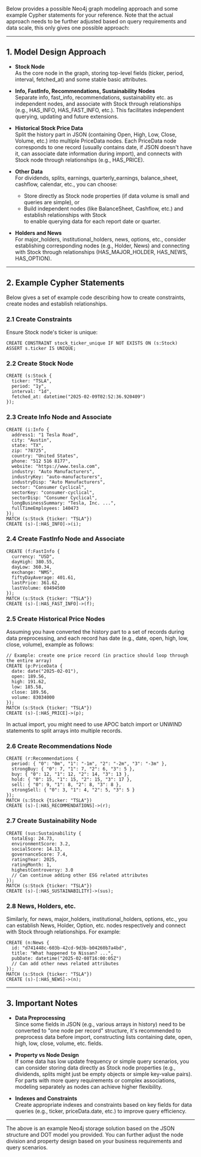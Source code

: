 Below provides a possible Neo4j graph modeling approach and some example Cypher statements for your reference. Note that the actual approach needs to be further adjusted based on query requirements and data scale, this only gives one possible approach:

---

## 1. Model Design Approach

- **Stock Node**  
  As the core node in the graph, storing top-level fields (ticker, period, interval, fetched_at) and some stable basic attributes.

- **Info, FastInfo, Recommendations, Sustainability Nodes**  
  Separate info, fast_info, recommendations, sustainability etc. as independent nodes, and associate with Stock through relationships (e.g., HAS_INFO, HAS_FAST_INFO, etc.). This facilitates independent querying, updating and future extensions.

- **Historical Stock Price Data**  
  Split the history part in JSON (containing Open, High, Low, Close, Volume, etc.) into multiple PriceData nodes. Each PriceData node corresponds to one record (usually contains date, if JSON doesn't have it, can associate date information during import), and connects with Stock node through relationships (e.g., HAS_PRICE).

- **Other Data**  
  For dividends, splits, earnings, quarterly_earnings, balance_sheet, cashflow, calendar, etc., you can choose:
  - Store directly as Stock node properties (if data volume is small and queries are simple), or  
  - Build independent nodes (like BalanceSheet, Cashflow, etc.) and establish relationships with Stock  
  to enable querying data for each report date or quarter.

- **Holders and News**  
  For major_holders, institutional_holders, news, options, etc., consider establishing corresponding nodes (e.g., Holder, News) and connecting with Stock through relationships (HAS_MAJOR_HOLDER, HAS_NEWS, HAS_OPTION).

---

## 2. Example Cypher Statements

Below gives a set of example code describing how to create constraints, create nodes and establish relationships.

### 2.1 Create Constraints  
Ensure Stock node's ticker is unique:

```cypher
CREATE CONSTRAINT stock_ticker_unique IF NOT EXISTS ON (s:Stock) ASSERT s.ticker IS UNIQUE;
```

### 2.2 Create Stock Node

```cypher
CREATE (s:Stock {
  ticker: "TSLA",
  period: "1y",
  interval: "1d",
  fetched_at: datetime("2025-02-09T02:52:36.920409")
});
```

### 2.3 Create Info Node and Associate

```cypher
CREATE (i:Info {
  address1: "1 Tesla Road",
  city: "Austin",
  state: "TX",
  zip: "78725",
  country: "United States",
  phone: "512 516 8177",
  website: "https://www.tesla.com",
  industry: "Auto Manufacturers",
  industryKey: "auto-manufacturers",
  industryDisp: "Auto Manufacturers",
  sector: "Consumer Cyclical",
  sectorKey: "consumer-cyclical",
  sectorDisp: "Consumer Cyclical",
  longBusinessSummary: "Tesla, Inc. ...",
  fullTimeEmployees: 140473
});
MATCH (s:Stock {ticker: "TSLA"})
CREATE (s)-[:HAS_INFO]->(i);
```

### 2.4 Create FastInfo Node and Associate

```cypher
CREATE (f:FastInfo {
  currency: "USD",
  dayHigh: 380.55,
  dayLow: 360.34,
  exchange: "NMS",
  fiftyDayAverage: 401.61,
  lastPrice: 361.62,
  lastVolume: 69494500
});
MATCH (s:Stock {ticker: "TSLA"})
CREATE (s)-[:HAS_FAST_INFO]->(f);
```

### 2.5 Create Historical Price Nodes

Assuming you have converted the history part to a set of records during data preprocessing, and each record has date (e.g., date, open, high, low, close, volume), example as follows:

```cypher
// Example: create one price record (in practice should loop through the entire array)
CREATE (p:PriceData {
  date: date("2025-02-01"),
  open: 189.56,
  high: 191.62,
  low: 185.58,
  close: 189.56,
  volume: 83034000
});
MATCH (s:Stock {ticker: "TSLA"})
CREATE (s)-[:HAS_PRICE]->(p);
```

In actual import, you might need to use APOC batch import or UNWIND statements to split arrays into multiple records.

### 2.6 Create Recommendations Node

```cypher
CREATE (r:Recommendations {
  period: { "0": "0m", "1": "-1m", "2": "-2m", "3": "-3m" },
  strongBuy: { "0": 7, "1": 7, "2": 6, "3": 5 },
  buy: { "0": 12, "1": 12, "2": 14, "3": 13 },
  hold: { "0": 15, "1": 15, "2": 15, "3": 17 },
  sell: { "0": 9, "1": 8, "2": 8, "3": 8 },
  strongSell: { "0": 3, "1": 4, "2": 5, "3": 5 }
});
MATCH (s:Stock {ticker: "TSLA"})
CREATE (s)-[:HAS_RECOMMENDATIONS]->(r);
```

### 2.7 Create Sustainability Node

```cypher
CREATE (sus:Sustainability {
  totalEsg: 24.73,
  environmentScore: 3.2,
  socialScore: 14.13,
  governanceScore: 7.4,
  ratingYear: 2025,
  ratingMonth: 1,
  highestControversy: 3.0
  // Can continue adding other ESG related attributes
});
MATCH (s:Stock {ticker: "TSLA"})
CREATE (s)-[:HAS_SUSTAINABILITY]->(sus);
```

### 2.8 News, Holders, etc.

Similarly, for news, major_holders, institutional_holders, options, etc., you can establish News, Holder, Option, etc. nodes respectively and connect with Stock through relationships. For example:

```cypher
CREATE (n:News {
  id: "d741448c-603b-42cd-9d3b-b04260b7a4bd",
  title: "What happened to Nissan? ...",
  pubDate: datetime("2025-02-08T16:00:05Z")
  // Can add other news related attributes
});
MATCH (s:Stock {ticker: "TSLA"})
CREATE (s)-[:HAS_NEWS]->(n);
```

---

## 3. Important Notes

- **Data Preprocessing**  
  Since some fields in JSON (e.g., various arrays in history) need to be converted to "one node per record" structure, it's recommended to preprocess data before import, constructing lists containing date, open, high, low, close, volume, etc. fields.

- **Property vs Node Design**  
  If some data has low update frequency or simple query scenarios, you can consider storing data directly as Stock node properties (e.g., dividends, splits might just be empty objects or simple key-value pairs).  
  For parts with more query requirements or complex associations, modeling separately as nodes can achieve higher flexibility.

- **Indexes and Constraints**  
  Create appropriate indexes and constraints based on key fields for data queries (e.g., ticker, priceData.date, etc.) to improve query efficiency.

---

The above is an example Neo4j storage solution based on the JSON structure and DOT model you provided. You can further adjust the node division and property design based on your business requirements and query scenarios.